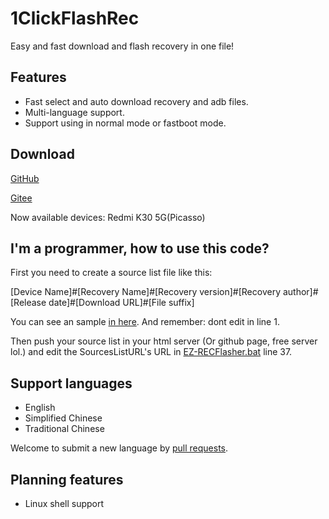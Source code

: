 # 1ClickFlashRec

Easy and fast download and flash recovery in one file!

## Features

- Fast select and auto download recovery and adb files.
- Multi-language support.
- Support using in normal mode or fastboot mode.

## Download

[GitHub](https://github.com/SummonHIM/EZ-RECFlasher/releases)

[Gitee](https://gitee.com/summonhim/EZ-RECFlasher/releases)

Now available devices: Redmi K30 5G(Picasso)
## I'm a programmer, how to use this code?

First you need to create a source list file like this:

[Device Name]#[Recovery Name]#[Recovery version]#[Recovery author]#[Release date]#[Download URL]#[File suffix]

You can see an sample [in here](https://github.com/SummonHIM/1ClickFlashRec/blob/master/sample.sources.list). And remember: dont edit in line 1.

Then push your source list in your html server (Or github page, free server lol.) and edit the SourcesListURL's URL in [EZ-RECFlasher.bat](https://github.com/SummonHIM/EZ-RECFlasher/blob/master/EZ-RECFlasher.bat) line 37.

## Support languages

- English
- Simplified Chinese
- Traditional Chinese

Welcome to submit a new language by [pull requests](https://github.com/SummonHIM/EZ-RECFlasher/edit/master/EZ-RECFlasher.bat).

## Planning features

- Linux shell support
